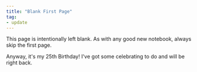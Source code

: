 ```yaml
---
title: "Blank First Page"
tag:
- update
---
```


This page is intentionally left blank. As with any good new notebook, always skip the first page.

Anyway, it's my 25th Birthday! I've got some celebrating to do and will be right back.